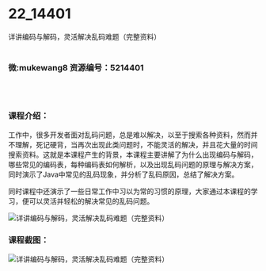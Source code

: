 # 22_14401
详讲编码与解码，灵活解决乱码难题（完整资料）
<br/></br>
<h3>微:mukewang8 资源编号：5214401</h3>
<br/></br>
<h3>课程介绍：</h3>
<p>工作中，很多开发者面对<a title="查看与 乱码 相关的文章" target="_blank">乱码</a>问题，总是难以解决，以至于搜索各种资料，然而并不理解，死记硬背，当再次出现此类问题时，不能灵活的解决，并且花大量的时间搜索资料。这就是本课程产生的背景，本课程主要讲解了为什么出现编码与解码，哪些常见的编码表，每种编码表如何解析，以及出现乱码问题的原理与解决方案，同时演示了Java中常见的乱码现象，并分析了乱码原因，总结了解决方案。</p>
<p>同时课程中还演示了一些日常工作中习以为常的习惯的原理，大家通过本课程的学习，便可以灵活并轻松的解决常见的乱码问题。</p>
<p><img src="https://www.ko996.com/wp-content/uploads/img/2020/07/1-43-300x219.png" alt="详讲编码与解码，灵活解决乱码难题（完整资料）"></p>
<div class="info-desc">
<h3>课程截图：</h3>
<p><img src="https://www.ko996.com/wp-content/uploads/img/2020/07/2-52.png" alt="详讲编码与解码，灵活解决乱码难题（完整资料）"></p>


			
</div>
